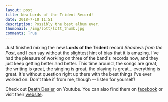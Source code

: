 ```yaml
---
layout: post
title: New Lords of the Trident Record!
date: 2018-7-10 11:51 
description: Possibly the best album ever.
thumbnail: /img/lott/lott_thumb.jpg
comments: True
---
```


Just finished mixing the new __Lords of the Trident__ record _Shadows from the Past_, and I can say without the slightest hint of bias that it is amazing. I've had the pleasure of working on three of the band's records now, and they just keep getting better and better. This time around, the songs are great, the writing is great, the singing is great, the playing is great... everything is great. It's without question right up there with the best things I've ever worked on. Don't take if from me, though -- listen for yourself!

Check out [Death Dealer](https://www.youtube.com/watch?v=TnnrMQe43Hg) on Youtube. You can also find them on [facebook](https://www.facebook.com/lordsofthetrident/) or visit their [website](http://www.lordsofthetrident.com/).

 